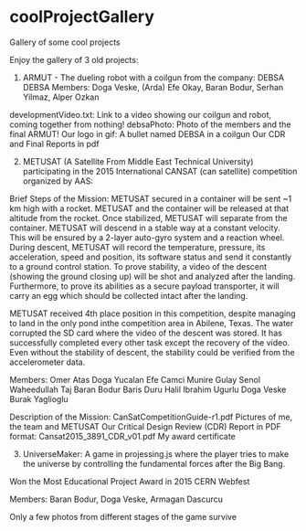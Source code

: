 # coolProjectGallery
Gallery of some cool projects

Enjoy the gallery of 3 old projects:

1) ARMUT - The dueling robot with a coilgun from the company: DEBSA
DEBSA Members: Doga Veske, (Arda) Efe Okay, Baran Bodur, Serhan Yilmaz, Alper Ozkan

developmentVideo.txt: Link to a video showing our coilgun and robot, coming together from nothing!
debsaPhoto: Photo of the members and the final ARMUT!
Our logo in gif: A bullet named DEBSA in a coilgun
Our CDR and Final Reports in pdf

2) METUSAT (A Satellite From Middle East Technical University) participating in the 2015
International CANSAT (can satellite) competition organized by AAS: 

Brief Steps of the Mission:
METUSAT secured in a container will be sent ~1 km high with a rocket.
METUSAT and the container will be released at that altitude from the rocket.
Once stabilized, METUSAT will separate from the container.
METUSAT will descend in a stable way at a constant velocity.
This will be ensured by a 2-layer auto-gyro system and a reaction wheel.
During descent, METUSAT will record the temperature, pressure, its acceleration, speed and position, its
software status and send it constantly to a ground control station.
To prove stability, a video of the descent (showing the ground closing up) will be shot and
analyzed after the landing.
Furthermore, to prove its abilities as a secure payload transporter, it will carry an egg which
should be collected intact after the landing.

METUSAT received 4th place position in this competition, despite managing to land in the 
only pond inthe competition area in Abilene, Texas. The water corrupted the SD card where
the video of the descent was stored. It has successfully completed every other task except the
recovery of the video. Even without the stability of descent, the stability could be verified
from the accelerometer data. 

Members: 
Omer Atas
Doga Yucalan
Efe Camci
Munire Gulay Senol
Waheedullah Taj
Baran Bodur
Baris Duru
Halil Ibrahim Ugurlu
Doga Veske
Burak Yaglioglu

Description of the Mission: CanSatCompetitionGuide-r1.pdf
Pictures of me, the team and METUSAT 
Our Critical Design Review (CDR) Report in PDF format: Cansat2015_3891_CDR_v01.pdf
My award certificate

3) UniverseMaker:  A game in projessing.js where the player tries to make the universe by
controlling the fundamental forces after the Big Bang. 

Won the Most Educational Project Award in 2015 CERN Webfest

Members: Baran Bodur, Doga Veske, Armagan Dascurcu

Only a few photos from different stages of the game survive







